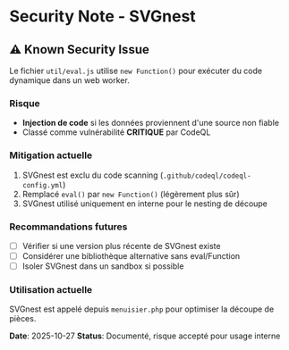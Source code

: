 # Security Note - SVGnest

## ⚠️ Known Security Issue

Le fichier `util/eval.js` utilise `new Function()` pour exécuter du code dynamique dans un web worker.

### Risque
- **Injection de code** si les données proviennent d'une source non fiable
- Classé comme vulnérabilité **CRITIQUE** par CodeQL

### Mitigation actuelle
1. SVGnest est exclu du code scanning (`.github/codeql/codeql-config.yml`)
2. Remplacé `eval()` par `new Function()` (légèrement plus sûr)
3. SVGnest utilisé uniquement en interne pour le nesting de découpe

### Recommandations futures
- [ ] Vérifier si une version plus récente de SVGnest existe
- [ ] Considérer une bibliothèque alternative sans eval/Function
- [ ] Isoler SVGnest dans un sandbox si possible

### Utilisation actuelle
SVGnest est appelé depuis `menuisier.php` pour optimiser la découpe de pièces.

**Date**: 2025-10-27
**Status**: Documenté, risque accepté pour usage interne
